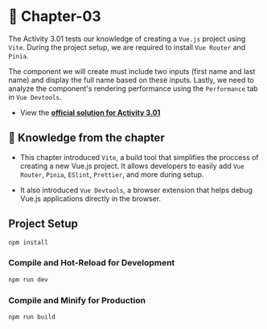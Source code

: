 # 📗 Chapter-03

The Activity 3.01 tests our knowledge of creating a `Vue.js` project using `Vite`. During the project setup, we are required to install `Vue Router` and `Pinia`.

The component we will create must include two inputs (first name and last name) and display the full name based on these inputs. Lastly, we need to analyze the component's rendering performance using the `Performance` tab in `Vue Devtools`.

- View the [**official solution for Activity 3.01**](https://github.com/PacktPublishing/Frontend-Development-Projects-with-Vue.js-3/blob/v2-edition/Chapter03/Activity3.01)


## 🧠 Knowledge from the chapter

- This chapter introduced `Vite`, a build tool that simplifies the proccess of creating a new Vue.js project. It allows developers to easily add `Vue Router`, `Pinia`, `ESlint`, `Prettier`, and more during setup.

- It also introduced `Vue Devtools`, a browser extension that helps debug Vue.js applications directly in the browser.

## Project Setup

```bash
npm install
```

### Compile and Hot-Reload for Development

```bash
npm run dev
```

### Compile and Minify for Production

```sh
npm run build
```
